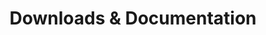 ---
title: "Downloads & Documentation"
menu_title: "Downloads & Documentation"
mobile_menu_title: "Downloads & Docs"
layout: downloads
---